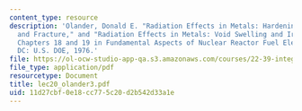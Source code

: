 ```yaml
---
content_type: resource
description: 'Olander, Donald E. "Radiation Effects in Metals: Hardening, Embrittlement,
  and Fracture," and "Radiation Effects in Metals: Void Swelling and Irradiation Creep."
  Chapters 18 and 19 in Fundamental Aspects of Nuclear Reactor Fuel Elements. Washington,
  DC: U.S. DOE, 1976.'
file: https://ol-ocw-studio-app-qa.s3.amazonaws.com/courses/22-39-integration-of-reactor-design-operations-and-safety-fall-2006/11d27cbf0e18cc775c20d2b542d33a1e_lec20_olander3.pdf
file_type: application/pdf
resourcetype: Document
title: lec20_olander3.pdf
uid: 11d27cbf-0e18-cc77-5c20-d2b542d33a1e
---
```

